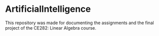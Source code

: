 # ArtificialIntelligence
This repository was made for documenting the assignments and the final project of the CE282: Linear Algebra course.
